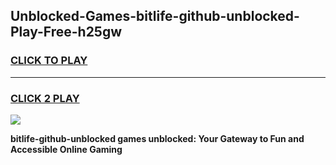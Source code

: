 
## Unblocked-Games-bitlife-github-unblocked-Play-Free-h25gw
<h3>
<a href="https://premium76.site?title=bitlife-github-unblocked&ref=23A">CLICK TO PLAY</a></h3>
<hr>

<h3>
<a href="https://premium76.site?title=bitlife-github-unblocked&ref=23A">CLICK 2 PLAY</a>
  
</h3>

<a href="https://premium76.site?title=bitlife-github-unblocked&ref=23A"><img src="https://clearcache.store/games.png"></a>


**bitlife-github-unblocked games unblocked: Your Gateway to Fun and Accessible Online Gaming**
